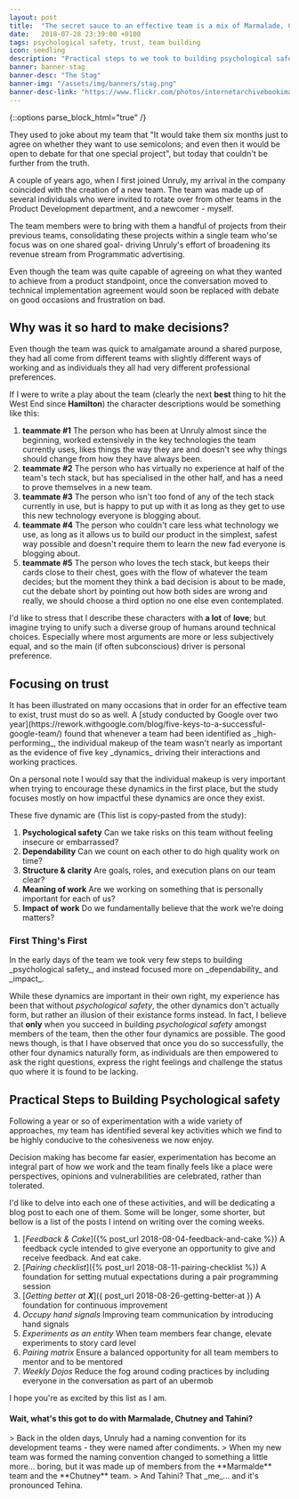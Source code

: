 ```yaml
---
layout: post
title:  "The secret sauce to an effective team is a mix of Marmalade, Chutney and a little Tahini"
date:   2018-07-28 23:39:00 +0100
tags: psychological safety, trust, team building
icon: seedling
description: "Practical steps to we took to building psychological safety when forming a new team"
banner: banner-stag
banner-desc: "The Stag"
banner-img: "/assets/img/banners/stag.png"
banner-desc-link: "https://www.flickr.com/photos/internetarchivebookimages/14750979065"
---
```

{::options parse_block_html="true" /}
<section>
They used to joke about my team that "It would take them six months just to agree on whether they want to use semicolons; and even then it would be open to debate for that one special project", but today that couldn't be further from the truth.

A couple of years ago, when I first joined Unruly, my arrival in the company coincided with the creation of a new team. The team was made up of several individuals who were invited to rotate over from other teams in the Product Development department, and a newcomer - myself.

The team members were to bring with them a handful of projects from their previous teams, consolidating these projects within a single team who'se focus was on one shared goal- driving Unruly's effort of broadening its revenue stream from Programmatic advertising.

Even though the team was quite capable of agreeing on what they wanted to achieve from a product standpoint, once the conversation moved to technical implementation agreement would soon be replaced with debate on good occasions and frustration on bad.
</section>

## Why was it so hard to make decisions?
<section>
Even though the team was quick to amalgamate around a shared purpose, they had all come from different teams with slightly different ways of working and as individuals they all had very different professional preferences.


If I were to write a play about the team (clearly the next **best** thing to hit the West End since **Hamilton**) the character descriptions would be something like this:

1. **teammate #1** The person who has been at Unruly almost since the beginning, worked extensively in the key technologies the team currently uses, likes things the way they are and doesn't see why things should change from how they have always been.
2. **teammate #2** The person who has virtually no experience at half of the team's tech stack, but has specialised in the other half, and has a need to prove themselves in a new team.
3. **teammate #3** The person who isn't too fond of any of the tech stack currently in use, but is happy to put up with it as long as they get to use this new technology everyone is blogging about.
4. **teammate #4** The person who couldn't care less what technology we use, as long as it allows us to build our product in the simplest, safest way possible and doesn't require them to learn the new fad everyone is blogging about.
5. **teammate #5** The person who loves the tech stack, but keeps their cards close to their chest, goes with the flow of whatever the team decides; but the moment they think a bad decision is about to be made, cut the debate short by pointing out how both sides are wrong and really, we should choose a third option no one else even contemplated.

I'd like to stress that I describe these characters with **a lot** of **love**; but imagine trying to unify such a diverse group of humans around technical choices. Especially where most arguments are more or less subjectively equal, and so the main (if often subconscious) driver is personal preference. 
</section>

## Focusing on trust
<section>
It has been illustrated on many occasions that in order for an effective team to exist, trust must do so as well. A [study conducted by Google over two year](https://rework.withgoogle.com/blog/five-keys-to-a-successful-google-team/) found that whenever a team had been identified as _high-performing_, the individual makeup of the team wasn't nearly as important as the evidence of five key _dynamics_ driving their interactions and working practices. 

On a personal note I would say that the individual makeup is very important when trying to encourage these dynamics in the first place, but the study focuses mostly on how impactful these dynamics are once they exist.

These five dynamic are (This list is copy-pasted from the study):
1. **Psychological safety** Can we take risks on this team without feeling insecure or embarrassed?
2. **Dependability** Can we count on each other to do high quality work on time?
3. **Structure & clarity** Are goals, roles, and execution plans on our team clear?
4. **Meaning of work** Are we working on something that is personally important for each of us?
5. **Impact of work** Do we fundamentally believe that the work we’re doing matters?
</section>

### First Thing's First
<section>
In the early days of the team we took very few steps to building _psychological safety_, and instead focused more on _dependability_ and _impact_.

While these dynamics are important in their own right, my experience has been that without _psychological safety_, the other dynamics don't actually form, but rather an illusion of their existance forms instead.
In fact, I believe that **only** when you succeed in building _psychological safety_ amongst members of the team, then the other four dynamics are possible.
The good news though, is that I have observed that once you do so successfully, the other four dynamics naturally form, as individuals are then empowered to ask the right questions, express the right feelings and challenge the status quo where it is found to be lacking.
</section>

## Practical Steps to Building Psychological safety
<section>
Following a year or so of experimentation with a wide variety of approaches, my team has identified several key activities which we find to be highly conducive to the cohesiveness we now enjoy.

Decision making has become far easier, experimentation has become an integral part of how we work and the team finally feels like a place were perspectives, opinions and vulnerabilities are celebrated, rather than tolerated.
</section>

<section>
I'd like to delve into each one of these activities, and will be dedicating a blog post to each one of them. Some will be longer, some shorter, but bellow is a list of the posts I intend on writing over the coming weeks.

1. [_Feedback & Cake_]({% post_url 2018-08-04-feedback-and-cake %}) A feedback cycle intended to give everyone an opportunity to give and receive feedback. And eat cake.
2. [_Pairing checklist_]({% post_url 2018-08-11-pairing-checklist %}) A foundation for setting mutual expectations during a pair programming session
3. [_Getting better at **X**_]({ post_url 2018-08-26-getting-better-at }) A foundation for continuous improvement
4. _Occupy hand signals_ Improving team communication by introducing hand signals
5. _Experiments as an entity_ When team members fear change, elevate experiments to story card level
6. _Pairing matrix_ Ensure a balanced opportunity for all team members to mentor and to be mentored
7. _Weekly Dojos_ Reduce the fog around coding practices by including everyone in the conversation as part of an ubermob

I hope you're as excited by this list as I am.
</section>

#### Wait, what's this got to do with Marmalade, Chutney and Tahini?
<section>
> Back in the olden days, Unruly had a naming convention for its development teams - they were named after condiments.
> When my new team was formed the naming convention changed to something  a little more... boring, but it was made up of members from the **Marmalde** team and the **Chutney** team.
> And Tahini? That _me_... and it's pronounced Tehina.
</section>
